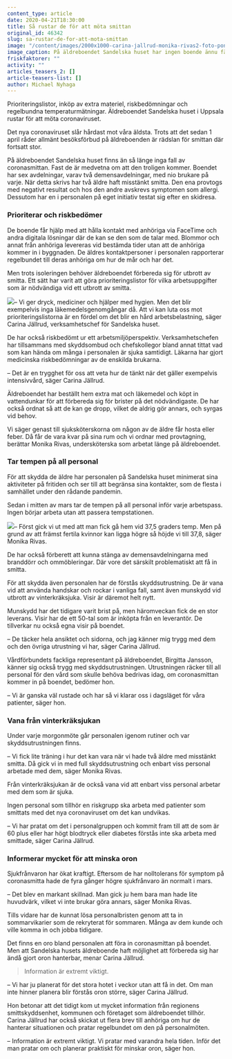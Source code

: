 ```yaml
---
content_type: article
date: 2020-04-21T18:30:00
title: Så rustar de för att möta smittan
original_id: 46342
slug: sa-rustar-de-for-att-mota-smittan
image: "/content/images/2000x1000-carina-jallrud-monika-rivas2-foto-pontus-lundahl.jpg"
image_caption: På äldreboendet Sandelska huset har ingen boende ännu fått covid-19. Under tiden förbereder de sig. Det har gjort oron hanterbar, menar verksamhetschefen Carina Jällrud, här med medarbetaren Monika Rivas.
friskfaktorer: ""
activity: ""
articles_teasers_2: []
article-teasers-list: []
author: Michael Nyhaga
---
```


Prioriteringslistor, inköp av extra materiel, riskbedömningar och regelbundna temperaturmätningar. Äldreboendet Sandelska huset i Uppsala rustar för att möta coronaviruset.

Det nya coronaviruset slår hårdast mot våra äldsta. Trots att det sedan 1 april råder allmänt besöksförbud på äldreboenden är rädslan för smittan där fortsatt stor.

På äldreboendet Sandelska huset finns än så länge inga fall av coronasmittan. Fast de är medvetna om att den troligen kommer. Boendet har sex avdelningar, varav två demensavdelningar, med nio brukare på varje. När detta skrivs har två äldre haft misstänkt smitta. Den ena provtogs med negativt resultat och hos den andre avskrevs symptomen som allergi. Dessutom har en i personalen på eget initiativ testat sig efter en skidresa.

### Prioriterar och riskbedömer

De boende får hjälp med att hålla kontakt med anhöriga via FaceTime och andra digitala lösningar där de kan se den som de talar med. Blommor och annat från anhöriga levereras vid bestämda tider utan att de anhöriga kommer in i byggnaden. De äldres kontaktpersoner i personalen rapporterar regelbundet till deras anhöriga om hur de mår och har det.

Men trots isoleringen behöver äldreboendet förbereda sig för utbrott av smitta. Ett sätt har varit att göra prioriteringslistor för vilka arbetsuppgifter som är nödvändiga vid ett utbrott av smitta.

[![](https://www.suntarbetsliv.se/wp-content/uploads/2020/04/200x220-carina-jallrud-foto-pontus-lundahl.jpg)](https://www.suntarbetsliv.se/wp-content/uploads/2020/04/200x220-carina-jallrud-foto-pontus-lundahl.jpg)– Vi ger dryck, mediciner och hjälper med hygien. Men det blir exempelvis inga läkemedelsgenomgångar då. Att vi kan luta oss mot prioriteringslistorna är en fördel om det blir en hård arbetsbelastning, säger Carina Jällrud, verksamhetschef för Sandelska huset.

De har också riskbedömt ur ett arbetsmiljöperspektiv. Verksamhetschefen har tillsammans med skyddsombud och chefskollegor bland annat tittat vad som kan hända om många i personalen är sjuka samtidigt. Läkarna har gjort medicinska riskbedömningar av de enskilda brukarna.

– Det är en trygghet för oss att veta hur de tänkt när det gäller exempelvis intensivvård, säger Carina Jällrud.

Äldreboendet har beställt hem extra mat och läkemedel och köpt in vattendunkar för att förbereda sig för brister på det nödvändigaste. De har också ordnat så att de kan ge dropp, vilket de aldrig gör annars, och syrgas vid behov.

Vi säger genast till sjuksköterskorna om någon av de äldre får hosta eller feber. Då får de vara kvar på sina rum och vi ordnar med provtagning, berättar Monika Rivas, undersköterska som arbetat länge på äldreboendet.

### Tar tempen på all personal

För att skydda de äldre har personalen på Sandelska huset minimerat sina aktiviteter på fritiden och ser till att begränsa sina kontakter, som de flesta i samhället under den rådande pandemin.

Sedan i mitten av mars tar de tempen på all personal inför varje arbetspass. Ingen börjar arbeta utan att passera tempstationen.

[![](https://www.suntarbetsliv.se/wp-content/uploads/2020/04/200x220-monika-rivas-foto-pontus-lundahl.jpg)](https://www.suntarbetsliv.se/wp-content/uploads/2020/04/200x220-monika-rivas-foto-pontus-lundahl.jpg)– Först gick vi ut med att man fick gå hem vid 37,5 graders temp. Men på grund av att främst fertila kvinnor kan ligga högre så höjde vi till 37,8, säger Monika Rivas.

De har också förberett att kunna stänga av demensavdelningarna med branddörr och ommöbleringar. Där vore det särskilt problematiskt att få in smitta.

För att skydda även personalen har de förstås skyddsutrustning. De är vana vid att använda handskar och rockar i vanliga fall, samt även munskydd vid utbrott av vinterkräksjuka. Visir är däremot helt nytt.

Munskydd har det tidigare varit brist på, men häromveckan fick de en stor leverans. Visir har de ett 50-tal som är inköpta från en leverantör. De tillverkar nu också egna visir på boendet.

– De täcker hela ansiktet och sidorna, och jag känner mig trygg med dem och den övriga utrustning vi har, säger Carina Jällrud.

Vårdförbundets fackliga representant på äldreboendet, Birgitta Jansson, känner sig också trygg med skyddsutrustningen. Utrustningen räcker till all personal för den vård som skulle behöva bedrivas idag, om coronasmittan kommer in på boendet, bedömer hon.

– Vi är ganska väl rustade och har så vi klarar oss i dagsläget för våra patienter, säger hon.

### Vana från vinterkräksjukan

Under varje morgonmöte går personalen igenom rutiner och var skyddsutrustningen finns.

– Vi fick lite träning i hur det kan vara när vi hade två äldre med misstänkt smitta. Då gick vi in med full skyddsutrustning och enbart viss personal arbetade med dem, säger Monika Rivas.

Från vinterkräksjukan är de också vana vid att enbart viss personal arbetar med dem som är sjuka.

Ingen personal som tillhör en riskgrupp ska arbeta med patienter som smittats med det nya coronaviruset om det kan undvikas.

– Vi har pratat om det i personalgruppen och kommit fram till att de som är 60 plus eller har högt blodtryck eller diabetes förstås inte ska arbeta med smittade, säger Carina Jällrud.

### Informerar mycket för att minska oron

Sjukfrånvaron har ökat kraftigt. Eftersom de har nolltolerans för symptom på coronasmitta hade de fyra gånger högre sjukfrånvaro än normalt i mars.

– Det blev en markant skillnad. Man gick ju hem bara man hade lite huvudvärk, vilket vi inte brukar göra annars, säger Monika Rivas.

Tills vidare har de kunnat lösa personalbristen genom att ta in sommarvikarier som de rekryterat för sommaren. Många av dem kunde och ville komma in och jobba tidigare.

Det finns en oro bland personalen att föra in coronasmittan på boendet. Men att Sandelska husets äldreboende haft möjlighet att förbereda sig har ändå gjort oron hanterbar, menar Carina Jällrud.

> Information är extremt viktigt.

– Vi har ju planerat för det stora hotet i veckor utan att få in det. Om man inte hinner planera blir förstås oron större, säger Carina Jällrud.

Hon betonar att det tidigt kom ut mycket information från regionens smittskyddsenhet, kommunen och företaget som äldreboendet tillhör. Carina Jällrud har också skickat ut flera brev till anhöriga om hur de hanterar situationen och pratar regelbundet om den på personalmöten.

– Information är extremt viktigt. Vi pratar med varandra hela tiden. Inför det man pratar om och planerar praktiskt för minskar oron, säger hon.
